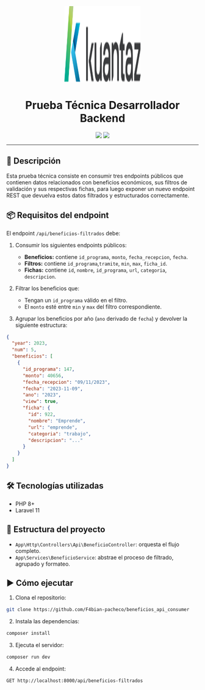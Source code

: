 <p align="center">
  <img src="./logo.svg" width="200" height="200" />
</p> 

# <center>Prueba Técnica Desarrollador Backend</center>
<p align="center">
  <img src="https://img.shields.io/badge/php-%23777BB4.svg?style=for-the-badge&logo=php&logoColor=white" />
  <img src="https://img.shields.io/badge/laravel-%23FF2D20.svg?style=for-the-badge&logo=laravel&logoColor=white" />
</p>
<hr>

## 🚀 Descripción

Esta prueba técnica consiste en consumir tres endpoints públicos que contienen datos relacionados con beneficios económicos, sus filtros de validación y sus respectivas fichas, para luego exponer un nuevo endpoint REST que devuelva estos datos filtrados y estructurados correctamente.

## 📦 Requisitos del endpoint

El endpoint `/api/beneficios-filtrados` debe:

1. Consumir los siguientes endpoints públicos:
   - **Beneficios:** contiene `id_programa`, `monto`, `fecha_recepcion`, `fecha`.
   - **Filtros:** contiene `id_programa`,`tramite`, `min`, `max`, `ficha_id`.
   - **Fichas:** contiene `id`, `nombre`, `id_programa`, `url`, `categoria`, `descripcion`.

2. Filtrar los beneficios que:
   - Tengan un `id_programa` válido en el filtro.
   - El `monto` esté entre `min` y `max` del filtro correspondiente.

4. Agrupar los beneficios por año (`ano` derivado de `fecha`) y devolver la siguiente estructura:

```json
{
  "year": 2023,
  "num": 5,
  "beneficios": [
    {
      "id_programa": 147,
      "monto": 40656,
      "fecha_recepcion": "09/11/2023",
      "fecha": "2023-11-09",
      "ano": "2023",
      "view": true,
      "ficha": {
        "id": 922,
        "nombre": "Emprende",
        "url": "emprende",
        "categoria": "trabajo",
        "descripcion": "..."
      }
    }
  ]
}
```

## 🛠️ Tecnologías utilizadas
- PHP 8+
- Laravel 11

## 📂 Estructura del proyecto
- `App\Http\Controllers\Api\BeneficioController`: orquesta el flujo completo.
- `App\Services\BeneficioService`: abstrae el proceso de filtrado, agrupado y formateo.

## ▶️ Cómo ejecutar

1. Clona el repositorio:
```bash
git clone https://github.com/F4bian-pacheco/beneficios_api_consumer
```

2. Instala las dependencias:
```bash
composer install
```

3. Ejecuta el servidor:
```bash
composer run dev
```

4. Accede al endpoint:
```
GET http://localhost:8000/api/beneficios-filtrados
```
